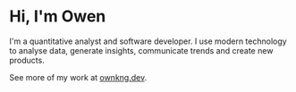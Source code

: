 # Hi, I'm Owen

I'm a quantitative analyst and software developer. I use modern technology to analyse data, generate insights, communicate trends and create new products.

See more of my work at [ownkng.dev](https://www.ownkng.dev/).
